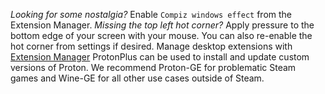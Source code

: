 *Looking for some nostalgia?* Enable `Compiz windows effect` from the Extension Manager.
*Missing the top left hot corner?* Apply pressure to the bottom edge of your screen with your mouse. You can also re-enable the hot corner from settings if desired.
Manage desktop extensions with [Extension Manager](https://universal-blue.discourse.group/docs?topic=166)
ProtonPlus can be used to install and update custom versions of Proton. We recommend Proton-GE for problematic Steam games and Wine-GE for all other use cases outside of Steam.